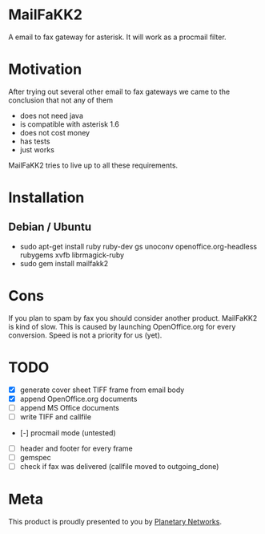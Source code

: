 MailFaKK2
=========

A email to fax gateway for asterisk. It will work as a procmail filter.


Motivation
==========

After trying out several other email to fax gateways we came to the conclusion that not any of them

 * does not need java
 * is compatible with asterisk 1.6
 * does not cost money
 * has tests
 * just works

MailFaKK2 tries to live up to all these requirements.


Installation
============

Debian / Ubuntu
---------------

 * sudo apt-get install ruby ruby-dev gs unoconv openoffice.org-headless rubygems xvfb librmagick-ruby 
 * sudo gem install mailfakk2

Cons
====

If you plan to spam by fax you should consider another product. MailFaKK2 is
kind of slow. This is caused by launching OpenOffice.org for every conversion.
Speed is not a priority for us (yet).

TODO
====

 * [x] generate cover sheet TIFF frame from email body
 * [x] append OpenOffice.org documents 
 * [ ] append MS Office documents
 * [ ] write TIFF and callfile
 * [-] procmail mode (untested)
 * [ ] header and footer for every frame
 * [ ] gemspec
 * [ ] check if fax was delivered (callfile moved to outgoing_done)

Meta
====

This product is proudly presented to you by [Planetary Networks](http://planetary-networks.de).
